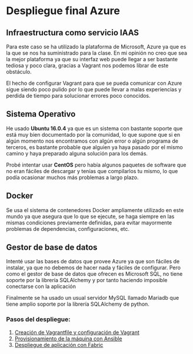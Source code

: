 # Despliegue final Azure

## Infraestructura como servicio IAAS

Para este caso se ha utilizado la plataforma de Microsoft, Azure ya que es la que se nos ha suministrado para la clase. En mi opinión no creo que sea la mejor plataforma ya que su interfaz web puede llegar a ser bastante tediosa y poco clara, gracias a Vagrant nos podemos librar de este obstáculo. 

El hecho de configurar Vagrant para que se pueda comunicar con Azure sigue siendo poco pulido por lo que puede llevar a malas experiencias y perdida de tiempo para solucionar errores poco conocidos.



## Sistema Operativo

He usado **Ubuntu 16.0.4** ya que es un sistema con bastante soporte que está muy bien documentado por la comunidad, lo que supone que si en algún momento nos encontramos con algún error o algún programa de terceros, es bastante probable que alguien ya haya pasado por el mismo camino y haya preparado alguna solución para los demás.

Probé intentar usar **CentOS** pero había algunos paquetes de software que no eran fáciles de descargar y tenías que compilarlos tu mismo, lo que podía ocasionar muchos más problemas a largo plazo.



## Docker

Se usa el sistema de contenedores Docker ampliamente utilizado en este mundo ya que asegura que lo que se ejecute, se haga siempre en las mismas condiciones previamente definidas, para evitar mayormente problemas de dependencias, configuraciones, etc.



## Gestor de base de datos

Intenté usar las bases de datos que provee Azure ya que son fáciles de instalar,  ya que no debemos de hacer nada y fáciles de configurar. Pero como el gestor de base de datos que ofrecen es Microsoft SQL, no tiene soporte por la librería SQLAlchemy y por tanto haciendo imposible conectarse con la aplicación

Finalmente se ha usado un usual servidor MySQL llamado Mariadb que tiene amplio soporte por la librería SQLAlchemy de python.



### Pasos del despliegue:

1. [Creación de Vagrantfile y configuración de Vagrant](https://github.com/jcpulido97/ProyectoIV/tree/master/doc/vagrant.md)
2. [Provisionamiento de la máquina con Ansible](https://github.com/jcpulido97/ProyectoIV/tree/master/doc/ansible.md)
3. [Despliegue de aplicación con Fabric](https://github.com/jcpulido97/ProyectoIV/tree/master/doc/fabric.md)